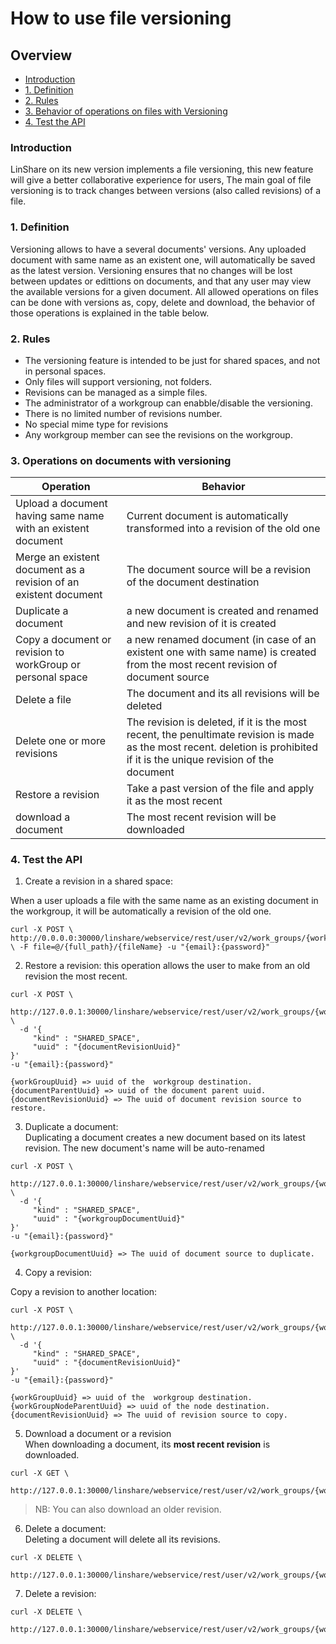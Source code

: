 # How to use file versioning

## Overview
* [Introduction](#introduction)
* [1. Definition](#1-definition)
* [2. Rules](#2-rules)
* [3. Behavior of operations on files with Versioning](#3-behavior-of-operations-on-files-with-versioning)
* [4. Test the API](#4-test-the-api)

### Introduction
LinShare on its new  version implements a file versioning, this new feature will give a better collaborative experience for users, The main goal of file versioning is to track changes between versions (also called revisions) of a file.


### 1. Definition
Versioning allows to have a several documents' versions. Any uploaded document with same name as an existent one, will automatically be saved as the latest version. Versioning ensures that no changes will be lost between updates or edittions on documents, and that any user may view the available versions for a given document.
All allowed operations on files can be done with versions as, copy, delete  and download, the behavior of those operations is explained in the table below.

### 2. Rules
* The versioning feature is intended to be just for shared spaces, and not in personal spaces.  
* Only files will support versioning, not folders.
* Revisions can be managed as a simple files.
* The administrator of a workgroup can enabble/disable the versioning.
* There is no limited number of revisions number.
* No special mime type for revisions
* Any workgroup member can see the revisions on the workgroup.


### 3. Operations on documents with versioning


| Operation                                                              | Behavior                                                                                                                                                                                                  |
|------------------------------------------------------------------------|----------------------------------------------------------------------------------------------------------------------------------------------------------------------------------------------------------|
| Upload a document having same name with an existent document                   | Current document is automatically  transformed into a revision of the old one                                                                                                                        |
| Merge an existent document as a revision of an existent document | The document source will be a revision  of the document destination                                                                                                                                                            |
| Duplicate a document                                         | a new document is created and renamed and new revision of it is created                                                                                                                      |
| Copy a document or revision to workGroup or personal space                                            | a new renamed document (in case of an existent one with same name) is created from the most recent revision of document source                                                                                                                        |
| Delete a file                                                          | The document and its all revisions will be deleted                                                                                                                                                        |
| Delete one or more revisions                                          | The revision is deleted, if it is the most recent, the penultimate revision is made as the most recent. deletion is prohibited if it is the unique revision of the document |
| Restore a revision                                                     | Take a past version of the file and apply it as the most recent                                                                                                                                              |
| download a document                                                        |The most recent  revision will be downloaded                                                                                                                                                          |

### 4. Test the API

1. Create a revision in a shared space:  

When a user uploads a file with the same name as an existing document in the workgroup, it will be automatically a revision of the old one.
```
curl -X POST \
http://0.0.0.0:30000/linshare/webservice/rest/user/v2/work_groups/{workGroupUuid}/nodes \ -F file=@/{full_path}/{fileName} -u "{email}:{password}"
```
2. Restore a revision:
this operation allows the user to make from an old revision the most recent.
```
curl -X POST \
  http://127.0.0.1:30000/linshare/webservice/rest/user/v2/work_groups/{workGroupUuid}/nodes/{documentParentUuid}/copy \
  -d '{
	 "kind" : "SHARED_SPACE",
	 "uuid" : "{documentRevisionUuid}"
}'
-u "{email}:{password}"

{workGroupUuid} => uuid of the  workgroup destination.
{documentParentUuid} => uuid of the document parent uuid.
{documentRevisionUuid} => The uuid of document revision source to restore.
```
3. Duplicate a document:  
Duplicating a document creates a new document based on its latest revision. The new document's name will be auto-renamed

```
curl -X POST \
  http://127.0.0.1:30000/linshare/webservice/rest/user/v2/work_groups/{workGroupUuid}/nodes/copy \
  -d '{
	 "kind" : "SHARED_SPACE",
	 "uuid" : "{workgroupDocumentUuid}"
}'
-u "{email}:{password}"

{workgroupDocumentUuid} => The uuid of document source to duplicate.
```

4. Copy a revision:

Copy a revision to another location:

```
curl -X POST \
  http://127.0.0.1:30000/linshare/webservice/rest/user/v2/work_groups/{workGroupUuid}/nodes/{workGroupNodeParentUuid}/copy \
  -d '{
	 "kind" : "SHARED_SPACE",
	 "uuid" : "{documentRevisionUuid}"
}'
-u "{email}:{password}"

{workGroupUuid} => uuid of the  workgroup destination.
{workGroupNodeParentUuid} => uuid of the node destination.
{documentRevisionUuid} => The uuid of revision source to copy.
```
5. Download a document or a revision  
When downloading a document, its **most recent revision** is downloaded.

```
curl -X GET \
  http://127.0.0.1:30000/linshare/webservice/rest/user/v2/work_groups/{workGroupUuid}/nodes/{documentParentUuid}/download
```
> NB: You can also download an older revision.

6. Delete a document:  
Deleting a document will delete all its revisions.

```
curl -X DELETE \
  http://127.0.0.1:30000/linshare/webservice/rest/user/v2/work_groups/{workGroupUuid}/nodes/{workgroupDocumentUuid}
```
7. Delete a revision:

```
curl -X DELETE \
  http://127.0.0.1:30000/linshare/webservice/rest/user/v2/work_groups/{workGroupUuid}/nodes/{workgroupDocumentRevisionUuid}
```
